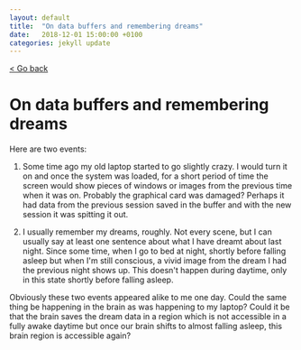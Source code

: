 ```yaml
---
layout: default
title:  "On data buffers and remembering dreams"
date:   2018-12-01 15:00:00 +0100
categories: jekyll update
---
```


<p>
   <a href="/science-docs/#blog">
      < Go back
  </a>
</p>

# On data buffers and remembering dreams

Here are two events:

1. Some time ago my old laptop started to go slightly crazy. I would turn it on and once the system was loaded, for a short period of time the screen would show pieces of windows or images from the previous time when it was on. Probably the graphical card was damaged? Perhaps it had data from the previous session saved in the buffer and with the new session it was spitting it out.

2. I usually remember my dreams, roughly. Not every scene, but I can usually say at least one sentence about what I have dreamt about last night. Since some time, when I go to bed at night, shortly before falling asleep but when I'm still conscious, a vivid image from the dream I had the previous night shows up. This doesn't happen during daytime, only in this state shortly before falling asleep.

Obviously these two events appeared alike to me one day. Could the same thing be happening in the brain as was happening to my laptop? Could it be that the brain saves the dream data in a region which is not accessible in a fully awake daytime but once our brain shifts to almost falling asleep, this brain region is accessible again?

